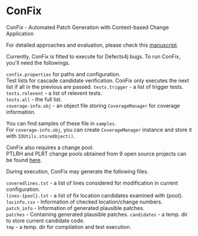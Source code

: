 # ConFix
ConFix - Automated Patch Generation with Context-based Change Application   

For detailed approaches and evaluation, please check this [manuscript](https://github.com/thwak/ConFix/wiki/pre-print.pdf).  

Currently, ConFix is fitted to execute for Defects4j bugs.
To run ConFix, you'll need the followings.  

`confix.properties` for paths and configuration.  
Test lists for cascade candidate verification. ConFix only executes the next list if all in the previous are passed. 
`tests.trigger` - a list of trigger tests.   
`tests.relevent` - a list of relevent tests.  
`tests.all` - the full list.  
`coverage-info.obj` - an object file storing `CoverageManager` for coverage information. 
 
You can find samples of these file in `samples`.  
For `coverage-info.obj`, you can create `CoverageManager` instance and store it with `IOUtils.storeObject()`. 

ConFix also requires a change pool.   
PTLRH and PLRT change pools obtained from 9 open source projects can be found [here](https://github.com/thwak/confix2019result).  

During execution, ConFix may generate the following files.

`coveredlines.txt` - a list of lines considered for modification in current configuration.  
`lines-{pool}.txt` - a list of fix location candidates examined with {pool}.  
`locinfo.csv` - Information of checked location/change numbers.  
`patch_info` - Information of generated plausible patches.  
`patches` - Containing generated plausible patches. 
`candidates` - a temp. dir to store current candidate code.  
`tmp` - a temp. dir for compilation and test execution. 
